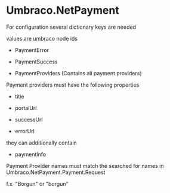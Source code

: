 # Umbraco.NetPayment


For configuration several dictionary keys are needed

values are umbraco node ids


- PaymentError

- PaymentSuccess


- PaymentProviders (Contains all payment providers)


Payment providers must have the following properties

- title

- portalUrl


- successUrl

- errorUrl


they can additionally contain

- paymentInfo

Payment Provider names must match the searched for names in Umbraco.NetPayment.Payment.Request

f.x. "Borgun" or "borgun"


